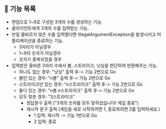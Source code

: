 ## 🚀 기능 목록
* 랜덤으로 1~9로 구성된 3개의 수를 생성하는 기능.
* 클라이언트에게 3개의 수를 입력받는 기능.
* 만일 올바르지 않은 수를 입력했다면 IllegalArgumentException을 발생시키고 어플리케이션을 종료하는 기능.
  * 3자리가 아닐경우
  * 1~9의 숫자가 아닐경우
  * 숫자가 중복되었을 경우
* 입력받은 올바른 3자리 수에서 볼, 스트라이크, 낫싱을 판단하여 반환해주는 기능.
  * 하나도 없는 경우: "낫싱" 출력 후-> 기능 2번으로 Go
  * 볼만 있는 경우: "n볼" 출력 후-> 기능 2번으로 Go
  * 스트라이크만 있는 경우: "n스트라이크" 출력 후-> 기능 2번으로 Go
  * 둘다 있는 경우: "n볼 n스트라이크" 출력 후-> 기능 2번으로 Go
  * 모두 맞춘 경우: "3스트라이크" 
    * 정답문구 출력 ("3개의 숫자를 모두 맞히셨습니다! 게임 종료")
    * 재시작 문구 출력 (게임을 새로 시작하려면 1, 종료하려면 2를 입력하세요.)
      * 1 입력: 재시작 -> 기능 1번으로 Go
      * 2 입력: 종료
